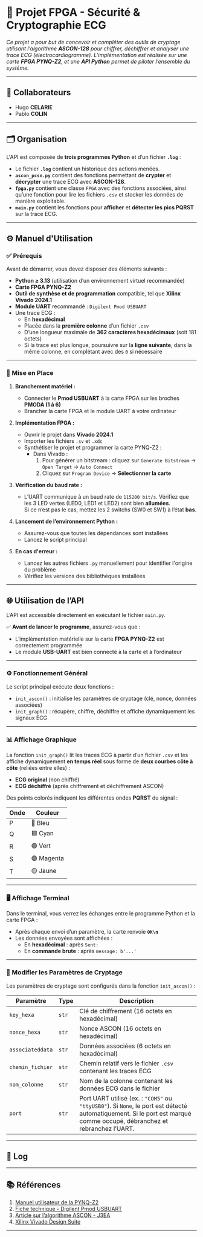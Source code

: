 # 🔐 Projet FPGA - Sécurité & Cryptographie ECG

*Ce projet a pour but de concevoir et compléter des outils de cryptage utilisant l’algorithme **ASCON-128** pour chiffrer, déchiffrer et analyser une trace ECG (électrocardiogramme). L’implémentation est réalisée sur une carte **FPGA PYNQ-Z2**, et une **API Python** permet de piloter l’ensemble du système.*

---

## 👥 Collaborateurs

- Hugo **CELARIE**  
- Pablo **COLIN**

---

## 🗂️ Organisation

L'API est composée de **trois programmes Python** et d’un fichier **`.log`** :

- Le fichier **`.log`** contient un historique des actions menées.
- **`ascon_pcsn.py`** contient des fonctions permettant de **crypter** et **décrypter** une trace ECG avec **ASCON-128**.
- **`fpga.py`** contient une classe `FPGA` avec des fonctions associées, ainsi qu’une fonction pour lire les fichiers `.csv` et stocker les données de manière exploitable.
- **`main.py`** contient les fonctions pour **afficher** et **détecter les pics PQRST** sur la trace ECG.

---

## ⚙️ Manuel d'Utilisation

### ✅ Prérequis

Avant de démarrer, vous devez disposer des éléments suivants :

- **Python ≥ 3.13** (utilisation d’un environnement virtuel recommandée)
- **Carte FPGA PYNQ-Z2**
- **Outil de synthèse et de programmation** compatible, tel que **Xilinx Vivado 2024.1**
- **Module UART** recommandé : `Digilent Pmod USBUART`
- Une trace ECG :
  - En **hexadécimal**
  - Placée dans la **première colonne** d’un fichier `.csv`
  - D’une longueur maximale de **362 caractères hexadécimaux** (soit 181 octets)
  - Si la trace est plus longue, poursuivre sur la **ligne suivante**, dans la même colonne, en complétant avec des `0` si nécessaire

---

### 🔧 Mise en Place

1. **Branchement matériel :**
   - Connecter le **Pmod USBUART** à la carte FPGA sur les broches **PMODA (1 à 6)**
   - Brancher la carte FPGA et le module UART à votre ordinateur

2. **Implémentation FPGA :**
   - Ouvrir le projet dans **Vivado 2024.1**
   - Importer les fichiers `.sv` et `.xdc`
   - Synthétiser le projet et programmer la carte PYNQ-Z2 :
     - Dans Vivado :
       1. Pour générer un bitstream : cliquez sur `Generate Bitstream` → `Open Target` → `Auto Connect`
       2. Cliquez sur `Program Device` → **Sélectionner la carte**

3. **Vérification du baud rate :**
   - L’UART communique à un baud rate de `115200 bit/s`. Vérifiez que les 3 LED vertes (LED0, LED1 et LED2) sont bien **allumées**.  
     Si ce n’est pas le cas, mettez les 2 switchs (SW0 et SW1) à l’état **bas**.

4. **Lancement de l’environnement Python :**
   - Assurez-vous que toutes les dépendances sont installées
   - Lancez le script principal

5. **En cas d'erreur :**
   - Lancez les autres fichiers `.py` manuellement pour identifier l'origine du problème
   - Vérifiez les versions des bibliothèques installées

---

## 🌐 Utilisation de l’API

L’API est accessible directement en exécutant le fichier `main.py`.

✅ **Avant de lancer le programme**, assurez-vous que :
- L’implémentation matérielle sur la carte **FPGA PYNQ-Z2** est correctement programmée
- Le module **USB-UART** est bien connecté à la carte et à l’ordinateur

---

### ⚙️ Fonctionnement Général

Le script principal exécute deux fonctions :

- `init_ascon()` : initialise les paramètres de cryptage (clé, nonce, données associées)
- `init_graph()` : récupère, chiffre, déchiffre et affiche dynamiquement les signaux ECG

---

### 📊 Affichage Graphique

La fonction `init_graph()` lit les traces ECG à partir d’un fichier `.csv` et les affiche dynamiquement **en temps réel** sous forme de **deux courbes côte à côte** (reliées entre elles) :

- **ECG original** (non chiffré)
- **ECG déchiffré** (après chiffrement et déchiffrement ASCON)

Des points colorés indiquent les différentes ondes **PQRST** du signal :

| Onde | Couleur   |
|------|-----------|
| P    | 🔵 Bleu    |
| Q    | 🟦 Cyan    |
| R    | 🟢 Vert    |
| S    | 🟣 Magenta |
| T    | 🟡 Jaune   |

---

### 🖥️ Affichage Terminal

Dans le terminal, vous verrez les échanges entre le programme Python et la carte FPGA :

- Après chaque envoi d’un paramètre, la carte renvoie **`OK\n`**
- Les données envoyées sont affichées :
  - En **hexadécimal** : après `Sent:`
  - En **commande brute** : après `message: b'...'`

---

### 🔧 Modifier les Paramètres de Cryptage

Les paramètres de cryptage sont configurés dans la fonction `init_ascon()` :

| Paramètre        | Type  | Description |
|------------------|-------|-------------|
| `key_hexa`       | `str` | Clé de chiffrement (16 octets en hexadécimal) |
| `nonce_hexa`     | `str` | Nonce ASCON (16 octets en hexadécimal) |
| `associateddata` | `str` | Données associées (6 octets en hexadécimal) |
| `chemin_fichier` | `str` | Chemin relatif vers le fichier `.csv` contenant les traces ECG |
| `nom_colonne`    | `str` | Nom de la colonne contenant les données ECG dans le fichier |
| `port`           | `str` | Port UART utilisé (ex. : `"COM5"` ou `"ttyUSB0"`). Si `None`, le port est détecté automatiquement. Si le port est marqué comme occupé, débranchez et rebranchez l’UART. |

---

## 🧾 Log


---

## 📚 Références

1. [Manuel utilisateur de la PYNQ-Z2](https://www.mouser.com/datasheet/2/744/pynqz2_user_manual_v1_0-1525725.pdf)  
2. [Fiche technique - Digilent Pmod USBUART](https://digilent.com/reference/_media/pmod:pmod:pmodusbuart_rm.pdf)  
3. [Article sur l’algorithme ASCON - J3EA](https://www.j3ea.org/articles/j3ea/pdf/2022/01/j3ea221004.pdf)  
4. [Xilinx Vivado Design Suite](https://www.amd.com/fr/products/software/adaptive-socs-and-fpgas/vivado.html)

---